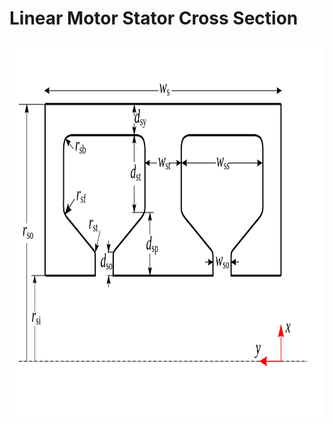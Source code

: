 # Linear Motor Stator Cross Section

<img src="./CrossSectLinearMotorStator.svg" width="600" height="600" />
